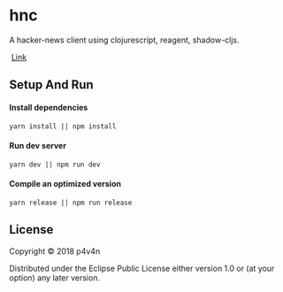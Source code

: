 # hnc
A hacker-news client using clojurescript, reagent, shadow-cljs.

​    [Link](https://p4v4n.github.io/HN-Client)

## Setup And Run

#### Install dependencies
```shell
yarn install || npm install
```

#### Run dev server
```shell
yarn dev || npm run dev
```

#### Compile an optimized version

```shell
yarn release || npm run release
```

## License

Copyright © 2018 p4v4n

Distributed under the Eclipse Public License either version 1.0 or (at
your option) any later version.
